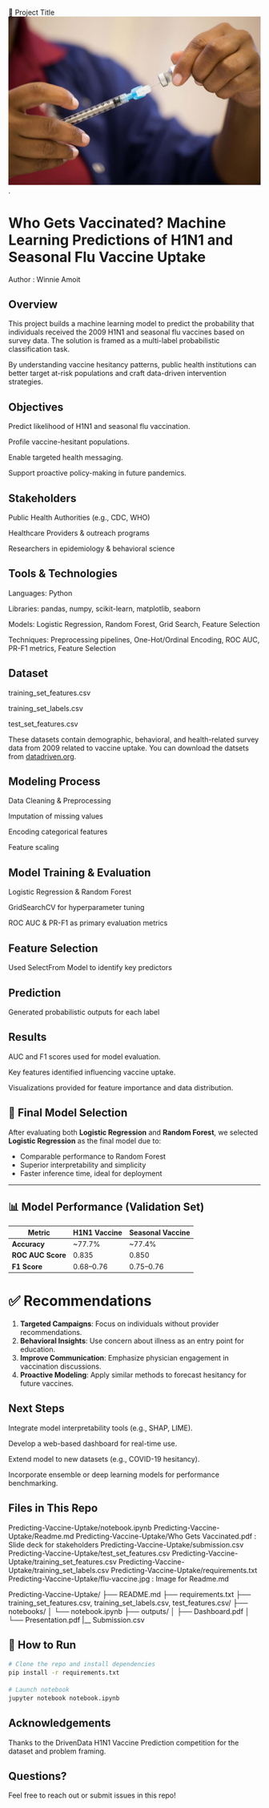 🧠 Project Title
![Vaccine short](./flu-vaccine.jpg).

# Who Gets Vaccinated? Machine Learning Predictions of H1N1 and Seasonal Flu Vaccine Uptake

Author : Winnie Amoit

## Overview
This project builds a machine learning model to predict the probability that individuals received the 2009 H1N1 and seasonal flu vaccines based on survey data. The solution is framed as a multi-label probabilistic classification task.

By understanding vaccine hesitancy patterns, public health institutions can better target at-risk populations and craft data-driven intervention strategies.

## Objectives
Predict likelihood of H1N1 and seasonal flu vaccination.

Profile vaccine-hesitant populations.

Enable targeted health messaging.

Support proactive policy-making in future pandemics.

 ## Stakeholders
Public Health Authorities (e.g., CDC, WHO)

Healthcare Providers & outreach programs

Researchers in epidemiology & behavioral science


## Tools & Technologies
Languages: Python

Libraries: pandas, numpy, scikit-learn, matplotlib, seaborn

Models: Logistic Regression, Random Forest, Grid Search, Feature Selection

Techniques: Preprocessing pipelines, One-Hot/Ordinal Encoding, ROC AUC, PR-F1 metrics, Feature Selection


## Dataset
training_set_features.csv

training_set_labels.csv

test_set_features.csv

These datasets contain demographic, behavioral, and health-related survey data from 2009 related to vaccine uptake.
You can download the datsets from [datadriven.org](https://www.drivendata.org/competitions/66/flu-shot-learning/).


## Modeling Process
Data Cleaning & Preprocessing

Imputation of missing values

Encoding categorical features

Feature scaling

## Model Training & Evaluation

Logistic Regression & Random Forest

GridSearchCV for hyperparameter tuning

ROC AUC & PR-F1 as primary evaluation metrics

## Feature Selection

Used SelectFrom Model to identify key predictors

## Prediction

Generated probabilistic outputs for each label

## Results
AUC and F1 scores used for model evaluation.

Key features identified influencing vaccine uptake.

Visualizations provided for feature importance and data distribution.

## 🤖 Final Model Selection

After evaluating both **Logistic Regression** and **Random Forest**, we selected **Logistic Regression** as the final model due to:

- Comparable performance to Random Forest
- Superior interpretability and simplicity
- Faster inference time, ideal for deployment

---

## 📊 Model Performance (Validation Set)

| Metric               | H1N1 Vaccine | Seasonal Vaccine |
|----------------------|--------------|------------------|
| **Accuracy**         | ~77.7%       | ~77.4%           |
| **ROC AUC Score**    | 0.835        | 0.850            |
| **F1 Score**         | 0.68–0.76    | 0.75–0.76        |


# ✅ Recommendations

1. **Targeted Campaigns**: Focus on individuals without provider recommendations.
2. **Behavioral Insights**: Use concern about illness as an entry point for education.
3. **Improve Communication**: Emphasize physician engagement in vaccination discussions.
4. **Proactive Modeling**: Apply similar methods to forecast hesitancy for future vaccines.


## Next Steps
Integrate model interpretability tools (e.g., SHAP, LIME).

Develop a web-based dashboard for real-time use.

Extend model to new datasets (e.g., COVID-19 hesitancy).

Incorporate ensemble or deep learning models for performance benchmarking.

## Files in This Repo
Predicting-Vaccine-Uptake/notebook.ipynb
Predicting-Vaccine-Uptake/Readme.md
Predicting-Vaccine-Uptake/Who Gets Vaccinated.pdf : Slide deck for stakeholders
Predicting-Vaccine-Uptake/submission.csv
Predicting-Vaccine-Uptake/test_set_features.csv
Predicting-Vaccine-Uptake/training_set_features.csv
Predicting-Vaccine-Uptake/training_set_labels.csv
Predicting-Vaccine-Uptake/requirements.txt
Predicting-Vaccine-Uptake/flu-vaccine.jpg : Image for Readme.md

Predicting-Vaccine-Uptake/
├── README.md
├── requirements.txt
├── training_set_features.csv, training_set_labels.csv, test_features.csv/
├── notebooks/
│   └── notebook.ipynb
├── outputs/
│   ├── Dashboard.pdf
│   └── Presentation.pdf
    |__ Submission.csv


## 📌 How to Run

```bash
# Clone the repo and install dependencies
pip install -r requirements.txt

# Launch notebook
jupyter notebook notebook.ipynb
```

## Acknowledgements
Thanks to the DrivenData H1N1 Vaccine Prediction competition for the dataset and problem framing.


## Questions?
Feel free to reach out or submit issues in this repo!